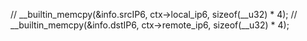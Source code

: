    // __builtin_memcpy(&info.srcIP6, ctx->local_ip6, sizeof(__u32) * 4);
    // __builtin_memcpy(&info.dstIP6, ctx->remote_ip6, sizeof(__u32) * 4);

